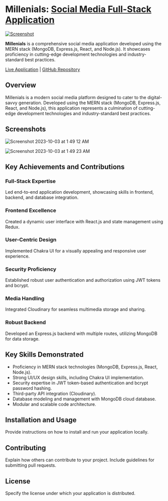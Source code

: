 # Millenials: [Social Media Full-Stack Application](https://millenials.netlify.app)
<a href="https://millenials.netlify.app" target="_blank">
  <img src="https://github.com/RaviMaru20/millenials_react_app/assets/33301239/a04c33fd-76e3-48e0-b610-7a4a84684798" alt="Screenshot">
</a>





**Millenials** is a comprehensive social media application developed using the MERN stack (MongoDB, Express.js, React, and Node.js). It showcases proficiency in cutting-edge development technologies and industry-standard best practices.

[Live Application](https://millenials.netlify.app/) | [GitHub Repository](https://github.com/RaviMaru20/millenials_react_app.git)

## Overview
Millenials is a modern social media platform designed to cater to the digital-savvy generation. Developed using the MERN stack (MongoDB, Express.js, React, and Node.js), this application represents a culmination of cutting-edge development technologies and industry-standard best practices.

## Screenshots

![Screenshot 2023-10-03 at 1 49 12 AM](https://github.com/RaviMaru20/millenials_react_app/assets/33301239/d2a50fad-8dc3-44ca-a5ef-768961c3d762)

![Screenshot 2023-10-03 at 1 49 23 AM](https://github.com/RaviMaru20/millenials_react_app/assets/33301239/c71c1cf4-cdcc-4d2b-a46a-2ab2a5a36b65)


## Key Achievements and Contributions

### Full-Stack Expertise

Led end-to-end application development, showcasing skills in frontend, backend, and database integration.

### Frontend Excellence

Created a dynamic user interface with React.js and state management using Redux.

### User-Centric Design

Implemented Chakra UI for a visually appealing and responsive user experience.

### Security Proficiency

Established robust user authentication and authorization using JWT tokens and bcrypt.

### Media Handling

Integrated Cloudinary for seamless multimedia storage and sharing.

### Robust Backend

Developed an Express.js backend with multiple routes, utilizing MongoDB for data storage.

## Key Skills Demonstrated

- Proficiency in MERN stack technologies (MongoDB, Express.js, React, Node.js).
- Strong UI/UX design skills, including Chakra UI implementation.
- Security expertise in JWT token-based authentication and bcrypt password hashing.
- Third-party API integration (Cloudinary).
- Database modeling and management with MongoDB cloud database.
- Modular and scalable code architecture.

## Installation and Usage

Provide instructions on how to install and run your application locally.

## Contributing

Explain how others can contribute to your project. Include guidelines for submitting pull requests.

## License

Specify the license under which your application is distributed.
